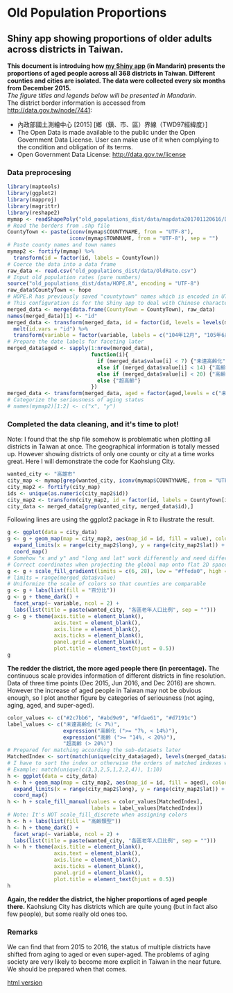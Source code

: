# Old Population Proportions
## Shiny app showing proportions of older adults across districts in Taiwan.
__This document is introduing how [my Shiny app](https://corytu.shinyapps.io/old_populations_dist/) (in Mandarin) presents the proportions of aged people across all 368 districts in Taiwan. Different counties and cities are isolated. The data were collected every six months from December 2015.__<br>
_The figure titles and legends below will be presented in Mandarin._<br>
The district border information is accessed from http://data.gov.tw/node/7441:
* 內政部國土測繪中心 [2015] [鄉（鎮、市、區）界線（TWD97經緯度）]
* The Open Data is made available to the public under the Open Government Data License. User can make use of it when complying to the condition and obligation of its terms.
* Open Government Data License: http://data.gov.tw/license

### Data preprocesing
```r
library(maptools)
library(ggplot2)
library(mapproj)
library(magrittr)
library(reshape2)
mymap <- readShapePoly("old_populations_dist/data/mapdata201701120616/DistrictBorder1051214/TOWN_MOI_1051214.shp")
# Read the borders from .shp file
CountyTown <- paste(iconv(mymap$COUNTYNAME, from = "UTF-8"),
                    iconv(mymap$TOWNNAME, from = "UTF-8"), sep = "")
# Paste county names and town names
mymap2 <- fortify(mymap) %>%
  transform(id = factor(id, labels = CountyTown))
# Coerce the data into a data frame
raw_data <- read.csv("old_populations_dist/data/OldRate.csv")
# Input old population rates (pure numbers)
source("old_populations_dist/data/HOPE.R", encoding = "UTF-8")
raw_data$CountyTown <- hope
# HOPE.R has previously saved "countytown" names which is encoded in UTF-8
# This configuration is for the Shiny app to deal with Chinese characters
merged_data <- merge(data.frame(CountyTown = CountyTown), raw_data)
names(merged_data)[1] <- "id"
merged_data <- transform(merged_data, id = factor(id, levels = levels(mymap2$id))) %>%
  melt(id.vars = "id") %>%
  transform(variable = factor(variable, labels = c("104年12月", "105年6月", "105年12月")))
# Prepare the date labels for faceting later
merged_data$aged <- sapply(1:nrow(merged_data),
                           function(i){
                             if (merged_data$value[i] < 7) {"未達高齡化"}
                             else if (merged_data$value[i] < 14) {"高齡化"}
                             else if (merged_data$value[i] < 20) {"高齡"}
                             else {"超高齡"}
                           })
merged_data <- transform(merged_data, aged = factor(aged,levels = c("未達高齡化", "高齡化", "高齡", "超高齡")))
# Categorize the seriousness of aging status
# names(mymap2)[1:2] <- c("x", "y")
```

### Completed the data cleaning, and it's time to plot!
Note: I found that the shp file somehow is problematic when plotting all districts in Taiwan at once. The geographical information is totally messed up. However showing districts of only one county or city at a time works great. Here I will demonstrate the code for Kaohsiung City.

```r
wanted_city <- "高雄市"
city_map <- mymap[grep(wanted_city, iconv(mymap$COUNTYNAME, from = "UTF-8")),]
city_map2 <- fortify(city_map)
ids <- unique(as.numeric(city_map2$id))
city_map2 <- transform(city_map2, id = factor(id, labels = CountyTown[ids+1]))
city_data <- merged_data[grep(wanted_city, merged_data$id),]
```

Following lines are using the ggplot2 package in R to illustrate the result.

```r
g <- ggplot(data = city_data)
g <- g + geom_map(map = city_map2, aes(map_id = id, fill = value), color = "white") +
  expand_limits(x = range(city_map2$long), y = range(city_map2$lat)) +
  coord_map()
# Somehow "x and y" and "long and lat" work differently and need different expand_limits settings
# Correct coordinates when projecting the global map onto flat 2D space
g <- g + scale_fill_gradient(limits = c(6, 28), low = "#ffeda0", high = "#f03b20")
# limits = range(merged_data$value)
# Uniformize the scale of colors so that counties are comparable
g <- g + labs(list(fill = "百分比"))
g <- g + theme_dark() +
  facet_wrap(~ variable, ncol = 2) +
  labs(list(title = paste(wanted_city, "各區老年人口比例", sep = "")))
g <- g + theme(axis.title = element_blank(),
               axis.text = element_blank(),
               axis.line = element_blank(),
               axis.ticks = element_blank(),
               panel.grid = element_blank(),
               plot.title = element_text(hjust = 0.5))
g
```

__The redder the district, the more aged people there (in percentage).__ The continuous scale provides information of different districts in fine resolution. Data of three time points (Dec 2015, Jun 2016, and Dec 2016) are shown. However the increase of aged people in Taiwan may not be obvious enough, so I plot another figure by categories of seriousness (not aging, aging, aged, and super-aged).

```r
color_values <- c("#2c7bb6", "#abd9e9", "#fdae61", "#d7191c")
label_values <- c("未達高齡化 (< 7%)",
                  expression("高齡化 (">= "7%, < 14%)"),
                  expression("高齡 (">= "14%, < 20%)"),
                  "超高齡 (> 20%)")
# Prepared for matching according the sub-datasets later
MatchedIndex <- sort(match(unique(city_data$aged), levels(merged_data$aged)))
# I have to sort the index or otherwise the orders of matched indexes will be the same as unique(subcounty_data$aged)
# Example: match(unique(c(3,3,2,5,1,2,2,4)), 1:10)
h <- ggplot(data = city_data)
h <- h + geom_map(map = city_map2, aes(map_id = id, fill = aged), color = "white") +
  expand_limits(x = range(city_map2$long), y = range(city_map2$lat)) +
  coord_map()
h <- h + scale_fill_manual(values = color_values[MatchedIndex],
                           labels = label_values[MatchedIndex])
# Note: It's NOT scale_fill_discrete when assigning colors
h <- h + labs(list(fill = "高齡類型"))
h <- h + theme_dark() +
  facet_wrap(~ variable, ncol = 2) +
  labs(list(title = paste(wanted_city, "各區老年人口比例", sep = "")))
h <- h + theme(axis.title = element_blank(),
               axis.text = element_blank(),
               axis.line = element_blank(),
               axis.ticks = element_blank(),
               panel.grid = element_blank(),
               plot.title = element_text(hjust = 0.5))
h
```

__Again, the redder the district, the higher proportions of aged people there.__ Kaohsiung City has districts which are quite young (but in fact also few people), but some really old ones too.

### Remarks
We can find that from 2015 to 2016, the status of multiple districts have shifted from aging to aged or even super-aged. The problems of aging society are very likely to become more explicit in Taiwan in the near future. We should be prepared when that comes.

[html version](https://corytu.github.io/R-Language-Playground/Old_Population_Proportions.html)
